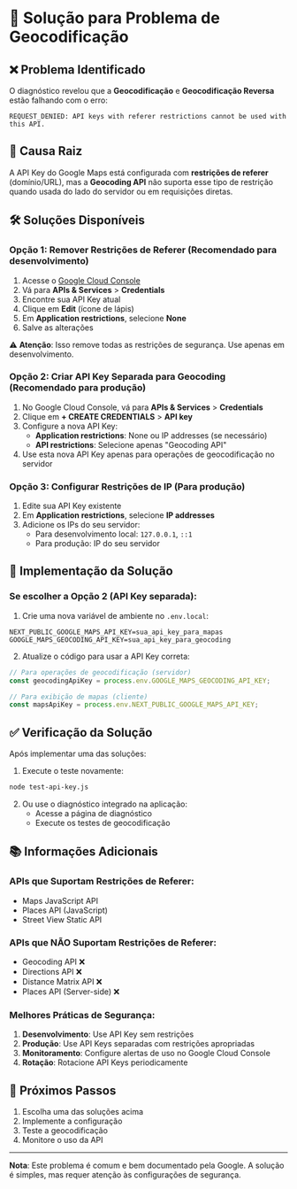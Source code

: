 # 🔧 Solução para Problema de Geocodificação

## ❌ Problema Identificado

O diagnóstico revelou que a **Geocodificação** e **Geocodificação Reversa** estão falhando com o erro:

```
REQUEST_DENIED: API keys with referer restrictions cannot be used with this API.
```

## 🎯 Causa Raiz

A API Key do Google Maps está configurada com **restrições de referer** (domínio/URL), mas a **Geocoding API** não suporta esse tipo de restrição quando usada do lado do servidor ou em requisições diretas.

## 🛠️ Soluções Disponíveis

### Opção 1: Remover Restrições de Referer (Recomendado para desenvolvimento)

1. Acesse o [Google Cloud Console](https://console.cloud.google.com/)
2. Vá para **APIs & Services** > **Credentials**
3. Encontre sua API Key atual
4. Clique em **Edit** (ícone de lápis)
5. Em **Application restrictions**, selecione **None**
6. Salve as alterações

⚠️ **Atenção**: Isso remove todas as restrições de segurança. Use apenas em desenvolvimento.

### Opção 2: Criar API Key Separada para Geocoding (Recomendado para produção)

1. No Google Cloud Console, vá para **APIs & Services** > **Credentials**
2. Clique em **+ CREATE CREDENTIALS** > **API key**
3. Configure a nova API Key:
   - **Application restrictions**: None ou IP addresses (se necessário)
   - **API restrictions**: Selecione apenas "Geocoding API"
4. Use esta nova API Key apenas para operações de geocodificação no servidor

### Opção 3: Configurar Restrições de IP (Para produção)

1. Edite sua API Key existente
2. Em **Application restrictions**, selecione **IP addresses**
3. Adicione os IPs do seu servidor:
   - Para desenvolvimento local: `127.0.0.1`, `::1`
   - Para produção: IP do seu servidor

## 🔄 Implementação da Solução

### Se escolher a Opção 2 (API Key separada):

1. Crie uma nova variável de ambiente no `.env.local`:
```env
NEXT_PUBLIC_GOOGLE_MAPS_API_KEY=sua_api_key_para_mapas
GOOGLE_MAPS_GEOCODING_API_KEY=sua_api_key_para_geocoding
```

2. Atualize o código para usar a API Key correta:
```typescript
// Para operações de geocodificação (servidor)
const geocodingApiKey = process.env.GOOGLE_MAPS_GEOCODING_API_KEY;

// Para exibição de mapas (cliente)
const mapsApiKey = process.env.NEXT_PUBLIC_GOOGLE_MAPS_API_KEY;
```

## ✅ Verificação da Solução

Após implementar uma das soluções:

1. Execute o teste novamente:
```bash
node test-api-key.js
```

2. Ou use o diagnóstico integrado na aplicação:
   - Acesse a página de diagnóstico
   - Execute os testes de geocodificação

## 📚 Informações Adicionais

### APIs que Suportam Restrições de Referer:
- Maps JavaScript API
- Places API (JavaScript)
- Street View Static API

### APIs que NÃO Suportam Restrições de Referer:
- Geocoding API ❌
- Directions API ❌
- Distance Matrix API ❌
- Places API (Server-side) ❌

### Melhores Práticas de Segurança:

1. **Desenvolvimento**: Use API Key sem restrições
2. **Produção**: Use API Keys separadas com restrições apropriadas
3. **Monitoramento**: Configure alertas de uso no Google Cloud Console
4. **Rotação**: Rotacione API Keys periodicamente

## 🚀 Próximos Passos

1. Escolha uma das soluções acima
2. Implemente a configuração
3. Teste a geocodificação
4. Monitore o uso da API

---

**Nota**: Este problema é comum e bem documentado pela Google. A solução é simples, mas requer atenção às configurações de segurança.